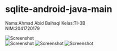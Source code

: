 # sqlite-android-java-main
Nama:Ahmad Abid Baihaqi 
Kelas:TI-3B  
NIM:2041720179  

![Screenshot](img/4.jpeg)  
![Screenshot](img/3.jpeg) 
![Screenshot](img/2.jpeg) 
![Screenshot](img/1.jpeg) 

 
